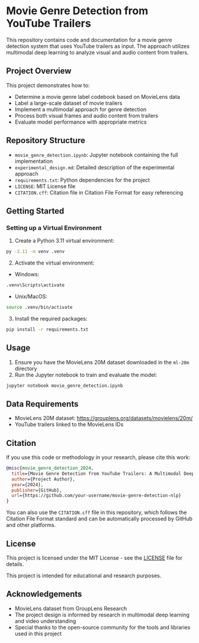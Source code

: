 # Movie Genre Detection from YouTube Trailers

This repository contains code and documentation for a movie genre detection system that uses YouTube trailers as input. The approach utilizes multimodal deep learning to analyze visual and audio content from trailers.

## Project Overview

This project demonstrates how to:
- Determine a movie genre label codebook based on MovieLens data
- Label a large-scale dataset of movie trailers
- Implement a multimodal approach for genre detection
- Process both visual frames and audio content from trailers
- Evaluate model performance with appropriate metrics

## Repository Structure

- `movie_genre_detection.ipynb`: Jupyter notebook containing the full implementation
- `experimental_design.md`: Detailed description of the experimental approach
- `requirements.txt`: Python dependencies for the project
- `LICENSE`: MIT License file
- `CITATION.cff`: Citation file in Citation File Format for easy referencing

## Getting Started

### Setting up a Virtual Environment

1. Create a Python 3.11 virtual environment:

```bash
py -3.11 -m venv .venv
```

2. Activate the virtual environment:

- Windows:
```bash
.venv\Scripts\activate
```
- Unix/MacOS:
```bash
source .venv/bin/activate
```

3. Install the required packages:

```bash
pip install -r requirements.txt
```

## Usage

1. Ensure you have the MovieLens 20M dataset downloaded in the `ml-20m` directory
2. Run the Jupyter notebook to train and evaluate the model:

```bash
jupyter notebook movie_genre_detection.ipynb
```

## Data Requirements

- MovieLens 20M dataset: https://grouplens.org/datasets/movielens/20m/
- YouTube trailers linked to the MovieLens IDs

## Citation

If you use this code or methodology in your research, please cite this work:

```bibtex
@misc{movie_genre_detection_2024,
  title={Movie Genre Detection from YouTube Trailers: A Multimodal Deep Learning Approach},
  author={Project Author},
  year={2024},
  publisher={GitHub},
  url={https://github.com/your-username/movie-genre-detection-nlp}
}
```

You can also use the `CITATION.cff` file in this repository, which follows the Citation File Format standard and can be automatically processed by GitHub and other platforms.

## License

This project is licensed under the MIT License - see the [LICENSE](LICENSE) file for details.

This project is intended for educational and research purposes.

## Acknowledgements

- MovieLens dataset from GroupLens Research
- The project design is informed by research in multimodal deep learning and video understanding
- Special thanks to the open-source community for the tools and libraries used in this project
